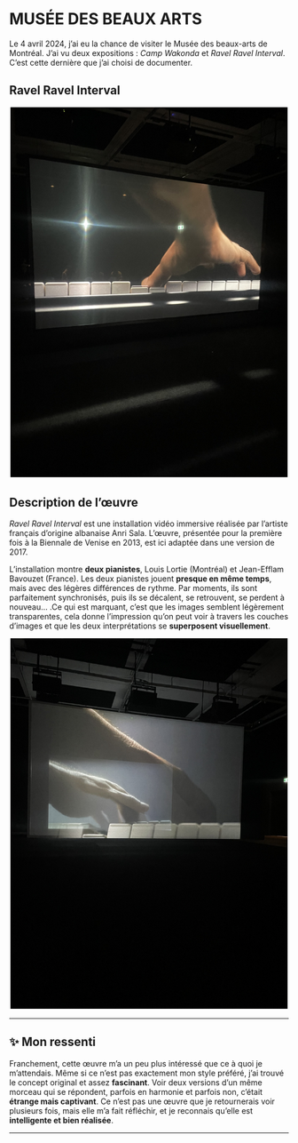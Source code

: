 # MUSÉE DES BEAUX ARTS

Le 4 avril 2024, j’ai eu la chance de visiter le Musée des beaux-arts de Montréal. J’ai vu deux expositions : <i>Camp Wakonda</i> et <i>Ravel Ravel Interval</i>. C’est cette dernière que j’ai choisi de documenter. 

## Ravel Ravel Interval

<p align="center">
  <img src="Media/Ravel_01.jpg" width="500">
  <br>
 
</p>

## Description de l’œuvre

*Ravel Ravel Interval* est une installation vidéo immersive réalisée par l’artiste français d’origine albanaise Anri Sala. L’œuvre, présentée pour la première fois à la Biennale de Venise en 2013, est ici adaptée dans une version de 2017. 

L’installation montre **deux pianistes**, Louis Lortie (Montréal) et Jean-Efflam Bavouzet (France). Les deux pianistes jouent **presque en même temps**, mais avec des légères différences de rythme. Par moments, ils sont parfaitement synchronisés, puis ils se décalent, se retrouvent, se perdent à nouveau… .Ce qui est marquant, c’est que les images semblent légèrement transparentes, cela donne l’impression qu’on peut voir à travers les couches d’images et que les deux interprétations se **superposent visuellement**.

<p align="center">
  <img src="Media/reval_03.jpg" width="500">
  <br>
 
</p>


---

## ✨ Mon ressenti

Franchement, cette œuvre m’a un peu plus intéressé que ce à quoi je m’attendais. Même si ce n’est pas exactement mon style préféré, j’ai trouvé le concept original et assez **fascinant**. Voir deux versions d’un même morceau qui se répondent, parfois en harmonie et parfois non, c’était **étrange mais captivant**.
Ce n’est pas une œuvre que je retournerais voir plusieurs fois, mais elle m’a fait réfléchir, et je reconnais qu’elle est **intelligente et bien réalisée**.

---
